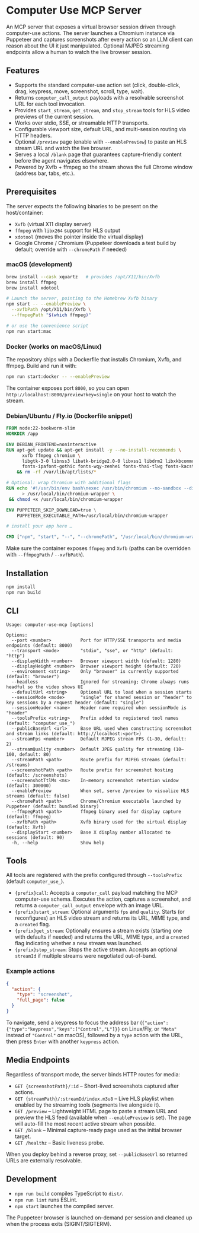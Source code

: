 # Computer Use MCP Server

An MCP server that exposes a virtual browser session driven through computer-use actions. The server launches a Chromium instance via Puppeteer and captures screenshots after every action so an LLM client can reason about the UI it just manipulated. Optional MJPEG streaming endpoints allow a human to watch the live browser session.

## Features

- Supports the standard computer-use action set (click, double-click, drag, keypress, move, screenshot, scroll, type, wait).
- Returns `computer_call_output` payloads with a resolvable screenshot URL for each tool invocation.
- Provides `start_stream`, `get_stream`, and `stop_stream` tools for HLS video previews of the current session.
- Works over stdio, SSE, or streamable HTTP transports.
- Configurable viewport size, default URL, and multi-session routing via HTTP headers.
- Optional `/preview` page (enable with `--enablePreview`) to paste an HLS stream URL and watch the live browser.
- Serves a local `/blank` page that guarantees capture-friendly content before the agent navigates elsewhere.
- Powered by Xvfb + ffmpeg so the stream shows the full Chrome window (address bar, tabs, etc.).

## Prerequisites

The server expects the following binaries to be present on the host/container:

- `Xvfb` (virtual X11 display server)
- `ffmpeg` with `libx264` support for HLS output
- `xdotool` (moves the pointer inside the virtual display)
- Google Chrome / Chromium (Puppeteer downloads a test build by default; override with `--chromePath` if needed)


### macOS (development)

```bash
brew install --cask xquartz   # provides /opt/X11/bin/Xvfb
brew install ffmpeg
brew install xdotool

# Launch the server, pointing to the Homebrew Xvfb binary
npm start -- --enablePreview \
  --xvfbPath /opt/X11/bin/Xvfb \
  --ffmpegPath "$(which ffmpeg)"

# or use the convenience script
npm run start:mac
```

### Docker (works on macOS/Linux)

The repository ships with a Dockerfile that installs Chromium, Xvfb, and ffmpeg. Build and run it with:

```bash
npm run start:docker -- --enablePreview
```

The container exposes port `8000`, so you can open `http://localhost:8000/preview?key=single` on your host to watch the stream.

### Debian/Ubuntu / Fly.io (Dockerfile snippet)

```dockerfile
FROM node:22-bookworm-slim
WORKDIR /app

ENV DEBIAN_FRONTEND=noninteractive
RUN apt-get update && apt-get install -y --no-install-recommends \
      xvfb ffmpeg chromium \
      libgtk-3-0 libnss3 libatk-bridge2.0-0 libxss1 libdrm2 libxkbcommon0 libgbm1 libasound2 \
      fonts-ipafont-gothic fonts-wqy-zenhei fonts-thai-tlwg fonts-kacst fonts-freefont-ttf \
    && rm -rf /var/lib/apt/lists/*

# Optional: wrap Chromium with additional flags
RUN echo '#!/usr/bin/env bash\nexec /usr/bin/chromium --no-sandbox --disable-dev-shm-usage "$@"' \
      > /usr/local/bin/chromium-wrapper \
 && chmod +x /usr/local/bin/chromium-wrapper

ENV PUPPETEER_SKIP_DOWNLOAD=true \
    PUPPETEER_EXECUTABLE_PATH=/usr/local/bin/chromium-wrapper

# install your app here …

CMD ["npm", "start", "--", "--chromePath", "/usr/local/bin/chromium-wrapper"]
```

Make sure the container exposes `ffmpeg` and `Xvfb` (paths can be overridden with `--ffmpegPath` / `--xvfbPath`).

## Installation

```bash
npm install
npm run build
```

## CLI

```
Usage: computer-use-mcp [options]

Options:
  --port <number>           Port for HTTP/SSE transports and media endpoints (default: 8000)
  --transport <mode>        "stdio", "sse", or "http" (default: "http")
  --displayWidth <number>   Browser viewport width (default: 1280)
  --displayHeight <number>  Browser viewport height (default: 720)
  --environment <string>    Only "browser" is currently supported (default: "browser")
  --headless                Ignored for streaming; Chrome always runs headful so the video shows UI
  --defaultUrl <string>     Optional URL to load when a session starts
  --sessionMode <mode>      "single" for shared session or "header" to key sessions by a request header (default: "single")
  --sessionHeader <name>    Header name required when sessionMode is "header"
  --toolsPrefix <string>    Prefix added to registered tool names (default: "computer_use_")
  --publicBaseUrl <url>     Base URL used when constructing screenshot and stream links (default: http://localhost:<port>)
  --streamFps <number>      Default MJPEG stream FPS (1–30, default: 2)
  --streamQuality <number>  Default JPEG quality for streaming (10–100, default: 80)
  --streamPath <path>       Route prefix for MJPEG streams (default: /streams)
  --screenshotPath <path>   Route prefix for screenshot hosting (default: /screenshots)
  --screenshotTtlMs <ms>    In-memory screenshot retention window (default: 300000)
  --enablePreview           When set, serve /preview to visualize HLS streams (default: false)
  --chromePath <path>       Chrome/Chromium executable launched by Puppeteer (default: bundled binary)
  --ffmpegPath <path>       ffmpeg binary used for display capture (default: ffmpeg)
  --xvfbPath <path>         Xvfb binary used for the virtual display (default: Xvfb)
  --displayStart <number>   Base X display number allocated to sessions (default: 90)
  -h, --help                Show help
```

## Tools

All tools are registered with the prefix configured through `--toolsPrefix` (default `computer_use_`).

- `{prefix}call`: Accepts a `computer_call` payload matching the MCP computer-use schema. Executes the action, captures a screenshot, and returns a `computer_call_output` envelope with an image URL.
- `{prefix}start_stream`: Optional arguments `fps` and `quality`. Starts (or reconfigures) an HLS video stream and returns its URL, MIME type, and a `created` flag.
- `{prefix}get_stream`: Optionally ensures a stream exists (starting one with defaults if needed) and returns the URL, MIME type, and a `created` flag indicating whether a new stream was launched.
- `{prefix}stop_stream`: Stops the active stream. Accepts an optional `streamId` if multiple streams were negotiated out-of-band.

### Example actions

```json
{
  "action": {
    "type": "screenshot",
    "full_page": false
  }
}
```

To navigate, send a keypress to focus the address bar (`{"action":{"type":"keypress","keys":["Control","L"]}}` on Linux/Fly, or `"Meta"` instead of `"Control"` on macOS), followed by a `type` action with the URL, then press `Enter` with another `keypress` action.

## Media Endpoints

Regardless of transport mode, the server binds HTTP routes for media:

- `GET {screenshotPath}/:id` – Short-lived screenshots captured after actions.
- `GET {streamPath}/:streamId/index.m3u8` – Live HLS playlist when enabled by the streaming tools (segments live alongside it).
- `GET /preview` – Lightweight HTML page to paste a stream URL and preview the HLS feed (available when `--enablePreview` is set). The page will auto-fill the most recent active stream when possible.
- `GET /blank` – Minimal capture-ready page used as the initial browser target.
- `GET /healthz` – Basic liveness probe.

When you deploy behind a reverse proxy, set `--publicBaseUrl` so returned URLs are externally resolvable.

## Development

- `npm run build` compiles TypeScript to `dist/`.
- `npm run lint` runs ESLint.
- `npm start` launches the compiled server.

The Puppeteer browser is launched on-demand per session and cleaned up when the process exits (SIGINT/SIGTERM).
